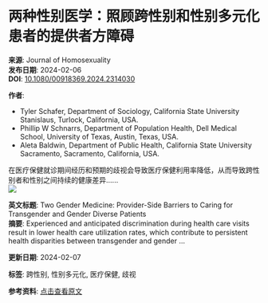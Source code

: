 # 两种性别医学：照顾跨性别和性别多元化患者的提供者方障碍

**来源**: Journal of Homosexuality  
**发布日期**: 2024-02-06  
**DOI**: [10.1080/00918369.2024.2314030](https://www.x-mol.com/ref/1661)  

**作者**:  
- Tyler Schafer, Department of Sociology, California State University Stanislaus, Turlock, California, USA.  
- Phillip W Schnarrs, Department of Population Health, Dell Medical School, University of Texas, Austin, Texas, USA.  
- Aleta Baldwin, Department of Public Health, California State University Sacramento, Sacramento, California, USA.  

在医疗保健就诊期间经历和预期的歧视会导致医疗保健利用率降低，从而导致跨性别者和性别之间持续的健康差异......  
![](https://scdn.x-mol.com/jcss/images/paperTranslation.png) 

**英文标题**: Two Gender Medicine: Provider-Side Barriers to Caring for Transgender and Gender Diverse Patients  
**摘要**: Experienced and anticipated discrimination during health care visits result in lower health care utilization rates, which contribute to persistent health disparities between transgender and gender ...

**更新日期**: 2024-02-07  

**标签**: 跨性别, 性别多元化, 医疗保健, 歧视  

**参考资料**: [点击查看原文](https://www.x-mol.com/ref/1661)